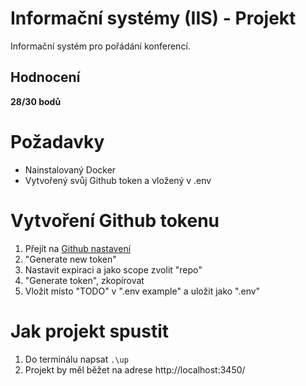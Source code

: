 # Informační systémy (IIS) - Projekt
Informační systém pro pořádání konferencí.

## Hodnocení
**28/30 bodů**

# Požadavky
- Nainstalovaný Docker
- Vytvořený svůj Github token a vložený v .env

# Vytvoření Github tokenu
1. Přejít na [Github nastavení](https://github.com/settings/tokens)
2. "Generate new token"
3. Nastavit expiraci a jako scope zvolit "repo"
4. "Generate token", zkopírovat
5. Vložit místo "TODO" v ".env example" a uložit jako ".env"

# Jak projekt spustit
1. Do terminálu napsat `.\up`
2. Projekt by měl běžet na adrese http://localhost:3450/
